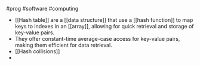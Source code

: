 #prog #software #computing 
- [[Hash table]] are a [[data structure]] that use a [[hash function]] to map keys to indexes in an [[array]], allowing for quick retrieval and storage of key-value pairs.
- They offer constant-time average-case access for key-value pairs, making them efficient for data retrieval.
- [[Hash collisions]] 
- 